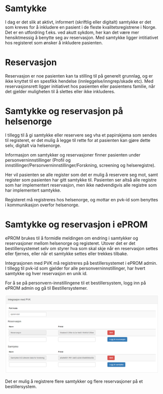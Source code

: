 # Samtykke

I dag er det slik at aktivt, informert (skriftlig eller digitalt) samtykke er det som kreves for å inkludere en pasient i de fleste kvalitetsregistrene i Norge. Det er en utfordring f.eks. ved akutt sykdom, her kan det være mer hensiktmessig å benytte seg av reservasjon. Med samtykke ligger intitiativet hos registeret som ønsker å inkludere pasienten.

# Reservasjon

Reservasjon er noe pasienten kan ta stilling til på generelt grunnlag, og er ikke knyttet til en spesfikk hendelse (innleggelse/inngrep/skade etc). Med reservasjonsrett ligger initiativet hos pasienten eller pasientens familie, når det gjelder muligheten til å slettes eller ikke inkluderes.

# Samtykke og reservasjon på helsenorge

I tillegg til å gi samtykke eller reservere seg vha et papirskjema som sendes til registeret, er det mulig å legge til rette for at pasienten kan gjøre dette selv, digitalt via helsenorge.

Informasjon om samtykker og reservasjoner finner pasienten under personverninnstillinger (Profil og innstillinger/Personverninnstillinger/Forskning, screening og helseregistre). 

Her vil pasienten se alle register som det er mulig å reservere seg mot, samt register som pasienten har gitt samtykke til. Pasienten ser altså alle registre som har implementert reservasjon, men ikke nødvendigvis alle registre som har implementert samtykke.

Registeret må registreres hos helsenorge, og mottar en pvk-id som benyttes i kommunikasjon overfor helsenorge.

# Samtykke og reservasjon i ePROM

ePROM brukes til å formidle meldingen om endring i samtykker og reservasjoner mellom helsenorge og registeret. Utover det er det bestillersystemet selv om styrer hva som skal skje når en reservasjon settes eller fjernes, eller når et samtykke settes eller trekkes tilbake. 

Integrasjonen med PVK må registreres på bestillersystemet i ePROM admin. I tillegg til pvk-id som gjelder for alle personverninnstillinger, har hvert samtykke og hver reservasjon en unik id. 

For å se på personvern-innstillingene til et bestillersystem, logg inn på ePROM admin og gå til Bestillersystemer.

![eprom](img/pvk_bestillersystem.png)

Det er mulig å registrere flere samtykker og flere reservasjoner på et bestillersystem. 




